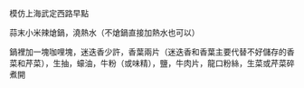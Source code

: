 模仿上海武定西路早點

蒜末小米辣熗鍋，澆熱水（不熗鍋直接加熱水也可以）

鍋裡加一塊咖哩塊，迷迭香少許，香葉兩片（迷迭香和香葉主要代替不好儲存的香菜和芹菜），生抽，蠔油，牛粉（或味精），鹽，牛肉片，龍口粉絲，生菜或芹菜碎煮開

